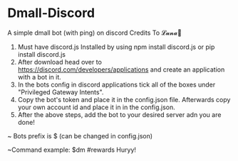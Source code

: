 # Dmall-Discord
A simple dmall bot (with ping) on discord
Credits To 𝓛𝓾𝓷𝓪🌙

1) Must have discord.js Installed by using npm install discord.js or pip install discord.js
2) After download head over to https://discord.com/developers/applications and create an application with a bot in it.
3) In the bots config in discord applications tick all of the boxes under "Privileged Gateway Intents".
4) Copy the bot's token and place it in the config.json file. Afterwards copy your own account id and place it in in the config.json.
5) After the above steps, add the bot to your desired server adn you are done!

~ Bots prefix is $ (can be changed in config.json)

~Command example: $dm #rewards Huryy! 
